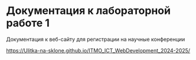 # Документация к лабораторной работе 1

Документация к веб-сайту для регистрации на научные конференции

https://Ulitka-na-sklone.github.io/ITMO_ICT_WebDevelopment_2024-2025/